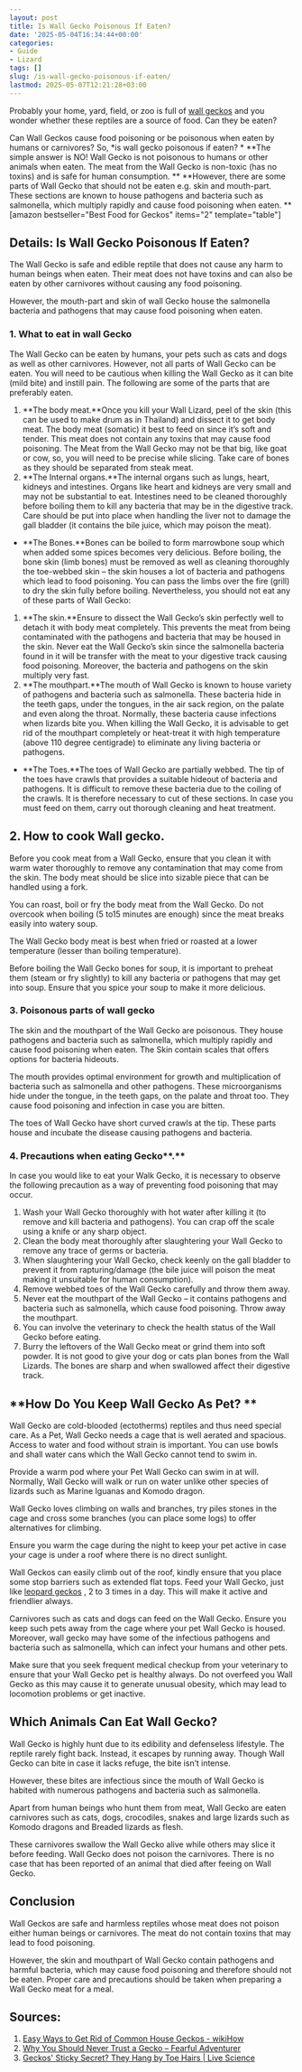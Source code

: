 ```yaml
---
layout: post
title: Is Wall Gecko Poisonous If Eaten?
date: '2025-05-04T16:34:44+00:00'
categories:
- Guide
- Lizard
tags: []
slug: /is-wall-gecko-poisonous-if-eaten/
lastmod: 2025-05-07T12:21:28+03:00
---
```


Probably your home, yard, field, or zoo is full of
[wall geckos](https://www.insidescience.org/news/how-geckos-run-water)
and you wonder whether these reptiles are a source of food. Can they be eaten?

Can Wall Geckos cause food poisoning or be poisonous when eaten by humans or carnivores? So,
*is wall gecko poisonous if eaten? *
**The simple answer is NO! Wall Gecko is not poisonous to humans or other animals when eaten. The meat from the Wall Gecko is non-toxic (has no toxins) and is safe for human consumption. **
**However, there are some parts of Wall Gecko that should not be eaten e.g. skin and mouth-part. These sections are known to house pathogens and bacteria such as salmonella, which multiply rapidly and cause food poisoning when eaten. **
[amazon bestseller="Best Food for Geckos" items="2" template="table"]
## Details: Is Wall Gecko Poisonous If Eaten?
The Wall Gecko is safe and edible reptile that does not cause any harm to human beings when eaten. Their meat does not have toxins and can also be eaten by other carnivores without causing any food poisoning.

However, the mouth-part and skin of wall Gecko house the salmonella bacteria and pathogens that may cause food poisoning when eaten.
### 1. What to eat in wall Gecko
The Wall Gecko can be eaten by humans, your pets such as cats and dogs as well as other carnivores. However, not all parts of Wall Gecko can be eaten. You will need to be cautious when killing the Wall Gecko as it can bite (mild bite) and instill pain. The following are some of the parts that are preferably eaten.
1. **The body meat.**Once you kill your Wall Lizard, peel of the skin (this can be used to make drum as in Thailand) and dissect it to get body meat. The body meat (somatic) it best to feed on since it’s soft and tender. This meat does not contain any toxins that may cause food poisoning. The Meat from the Wall Gecko may not be that big, like goat or cow, so, you will need to be precise while slicing. Take care of bones as they should be separated from steak meat.
2. **The Internal organs.**The internal organs such as lungs, heart, kidneys and intestines. Organs like heart and kidneys are very small and may not be substantial to eat. Intestines need to be cleaned thoroughly before boiling them to kill any bacteria that may be in the digestive track. Care should be put into place when handling the liver not to damage the gall bladder (it contains the bile juice, which may poison the meat).
- **The Bones.**Bones can be boiled to form marrowbone soup which when added some spices becomes very delicious. Before boiling, the bone skin (limb bones) must be removed as well as cleaning thoroughly the toe-webbed skin – the skin houses a lot of bacteria and pathogens which lead to food poisoning. You can pass the limbs over the fire (grill) to dry the skin fully before boiling.
Nevertheless, you should not eat any of these parts of Wall Gecko:
1. **The skin.**Ensure to dissect the Wall Gecko’s skin perfectly well to detach it with body meat completely. This prevents the meat from being contaminated with the pathogens and bacteria that may be housed in the skin. Never eat the Wall Gecko’s skin since the salmonella bacteria found in it will be transfer with the meat to your digestive track causing food poisoning. Moreover, the bacteria and pathogens on the skin multiply very fast.
2. **The mouthpart.**The mouth of Wall Gecko is known to house variety of pathogens and bacteria such as salmonella. These bacteria hide in the teeth gaps, under the tongues, in the air sack region, on the palate and even along the throat. Normally, these bacteria cause infections when lizards bite you. When killing the Wall Gecko, it is advisable to get rid of the mouthpart completely or heat-treat it with high temperature (above 110 degree centigrade) to eliminate any living bacteria or pathogens.
- **The Toes.**The toes of Wall Gecko are partially webbed. The tip of the toes have crawls that provides a suitable hideout of bacteria and pathogens. It is difficult to remove these bacteria due to the coiling of the crawls. It is therefore necessary to cut of these sections. In case you must feed on them, carry out thorough cleaning and heat treatment.
## 2. How to cook Wall gecko.
Before you cook meat from a Wall Gecko, ensure that you clean it with warm water thoroughly to remove any contamination that may come from the skin. The body meat should be slice into sizable piece that can be handled using a fork.

You can roast, boil or fry the body meat from the Wall Gecko. Do not overcook when boiling (5 to15 minutes are enough) since the meat breaks easily into watery soup.

The Wall Gecko body meat is best when fried or roasted at a lower temperature (lesser than boiling temperature).

Before boiling the Wall Gecko bones for soup, it is important to preheat them (steam or fry slightly) to kill any bacteria or pathogens that may get into soup. Ensure that you spice your soup to make it more delicious.
### 3. Poisonous parts of wall gecko
The skin and the mouthpart of the Wall Gecko are poisonous. They house pathogens and bacteria such as salmonella, which multiply rapidly and cause food poisoning when eaten. The Skin contain scales that offers options for bacteria hideouts.

The mouth provides optimal environment for growth and multiplication of bacteria such as salmonella and other pathogens. These microorganisms hide under the tongue, in the teeth gaps, on the palate and throat too. They cause food poisoning and infection in case you are bitten.

The toes of Wall Gecko have short curved crawls at the tip. These parts house and incubate the disease causing pathogens and bacteria.
### 4. Precautions when eating Gecko**.**
In case you would like to eat your Walk Gecko, it is necessary to observe the following precaution as a way of preventing food poisoning that may occur.
1. Wash your Wall Gecko thoroughly with hot water after killing it (to remove and kill bacteria and pathogens). You can crap off the scale using a knife or any sharp object.
2. Clean the body meat thoroughly after slaughtering your Wall Gecko to remove any trace of germs or bacteria.
3. When slaughtering your Wall Gecko, check keenly on the gall bladder to prevent it from rapturing/damage (the bile juice will poison the meat making it unsuitable for human consumption).
4. Remove webbed toes of the Wall Gecko carefully and throw them away.
5. Never eat the mouthpart of the Wall Gecko – it contains pathogens and bacteria such as salmonella, which cause food poisoning. Throw away the mouthpart.
6. You can involve the veterinary to check the health status of the Wall Gecko before eating.
7. Burry the leftovers of the Wall Gecko meat or grind them into soft powder. It is not good to give your dog or cats plan bones from the Wall Lizards. The bones are sharp and when swallowed affect their digestive track.
## **How Do You Keep Wall Gecko As Pet? **
Wall Gecko are cold-blooded (ectotherms) reptiles and thus need special care. As a Pet, Wall Gecko needs a cage that is well aerated and spacious. Access to water and food without strain is important. You can use bowls and shall water cans which the Wall Gecko cannot tend to swim in.

Provide a warm pod where your Pet Wall Gecko can swim in at will. Normally, Wall Gecko will walk or run on water unlike other species of lizards such as Marine Iguanas and Komodo dragon.

Wall Gecko loves climbing on walls and branches, try piles stones in the cage and cross some branches (you can place some logs) to offer alternatives for climbing.

Ensure you warm the cage during the night to keep your pet active in case your cage is under a roof where there is no direct sunlight.

Wall Geckos can easily climb out of the roof, kindly ensure that you place some stop barriers such as extended flat tops. Feed your Wall Gecko, just like
[leopard geckos](https://pestpolicy.com/what-does-leopard-gecko-eat/)
, 2 to 3 times in a day. This will make it active and friendlier always.

Carnivores such as cats and dogs can feed on the Wall Gecko. Ensure you keep such pets away from the cage where your pet Wall Gecko is housed. Moreover, wall gecko may have some of the infectious pathogens and bacteria such as salmonella, which can infect your humans and other pets.

Make sure that you seek frequent medical checkup from your veterinary to ensure that your Wall Gecko pet is healthy always. Do not overfeed you Wall Gecko as this may cause it to generate unusual obesity, which may lead to locomotion problems or get inactive.
## Which Animals Can Eat Wall Gecko?
Wall Gecko is highly hunt due to its edibility and defenseless lifestyle. The reptile rarely fight back. Instead, it escapes by running away. Though Wall Gecko can bite in case it lacks refuge, the bite isn’t intense.

However, these bites are infectious since the mouth of Wall Gecko is habited with numerous pathogens and bacteria such as salmonella.

Apart from human beings who hunt them from meat, Wall Gecko are eaten carnivores such as cats, dogs, crocodiles, snakes and large lizards such as Komodo dragons and Breaded lizards as flesh.

These carnivores swallow the Wall Gecko alive while others may slice it before feeding. Wall Gecko does not poison the carnivores. There is no case that has been reported of an animal that died after feeing on Wall Gecko.
## Conclusion
Wall Geckos are safe and harmless reptiles whose meat does not poison either human beings or carnivores. The meat do not contain toxins that may lead to food poisoning.

However, the skin and mouthpart of Wall Gecko contain pathogens and harmful bacteria, which may cause food poisoning and therefore should not be eaten. Proper care and precautions should be taken when preparing a Wall Gecko meat for a meal.
## Sources:
1. [Easy Ways to Get Rid of Common House Geckos - wikiHow](https://www.wikihow.com/Get-Rid-of-Common-House-Geckos)
2. [Why You Should Never Trust a Gecko – Fearful Adventurer](https://www.fearfuladventurer.com/why-you-should-never-trust-a-gecko/)
3. [Geckos' Sticky Secret? They Hang by Toe Hairs | Live Science](https://www.livescience.com/47307-how-geckos-stick-and-unstick-feet.html)
